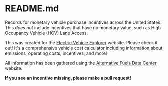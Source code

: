 # README.md

Records for monetary vehicle purchase incentives across the United States.
This *does not* include incentives that have no monetary value, such as High Occupancy Vehicle (HOV) Lane Access. 

This was created for the [Electric Vehicle Explorer](https://gis.its.ucdavis.edu/evexplorer2/) website. 
Please check it out!
It's a comprehensive vehicle cost calculator including information about emissions, operating costs, incentives, and more!

All information has been gathered using the [Alternative Fuels Data Center](https://afdc.energy.gov/laws) website.

**If you see an incentive missing, please make a pull request!**
